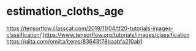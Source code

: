 # estimation_cloths_age

https://tensorflow.classcat.com/2019/11/04/tf20-tutorials-images-classification/
https://www.tensorflow.org/tutorials/images/classification
https://qiita.com/omiita/items/83643f78baabfa210ab1
